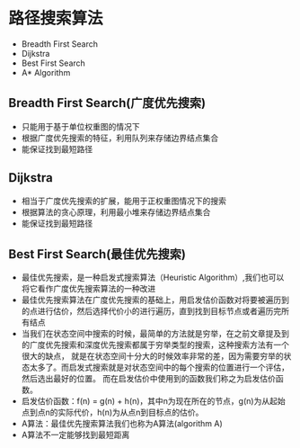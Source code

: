 # 路径搜索算法

* Breadth First Search  
* Dijkstra  
* Best First Search  
* A* Algorithm  

## Breadth First Search(广度优先搜索)
* 只能用于基于单位权重图的情况下  
* 根据广度优先搜索的特征，利用队列来存储边界结点集合  
* 能保证找到最短路径  

## Dijkstra
* 相当于广度优先搜索的扩展，能用于正权重图情况下的搜索  
* 根据算法的贪心原理，利用最小堆来存储边界结点集合  
* 能保证找到最短路径  

## Best First Search(最佳优先搜索)
* 最佳优先搜索，是一种启发式搜索算法（Heuristic Algorithm）,我们也可以将它看作广度优先搜索算法的一种改进  
* 最佳优先搜索算法在广度优先搜索的基础上，用启发估价函数对将要被遍历到的点进行估价，然后选择代价小的进行遍历，直到找到目标节点或者遍历完所有结点  
* 当我们在状态空间中搜索的时候，最简单的方法就是穷举，在之前文章提及到的广度优先搜索和深度优先搜索都属于穷举类型的搜索，这种搜索方法有一个很大的缺点，
就是在状态空间十分大的时候效率非常的差，因为需要穷举的状态太多了。而启发式搜索就是对状态空间中的每个搜索的位置进行一个评估，然后选出最好的位置。
而在启发估价中使用到的函数我们称之为启发估价函数。  
* 启发估价函数：f(n) = g(n) + h(n)，其中n为现在所在的节点，g(n)为从起始点到点n的实际代价，h(n)为从点n到目标点的估价。  
* A算法：最佳优先搜索算法我们也称为A算法(algorithm A)  
* A算法不一定能够找到最短距离
